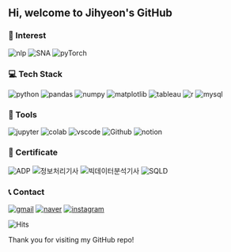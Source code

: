 ## Hi, welcome to Jihyeon's GitHub


### 🌊 Interest
![nlp](https://img.shields.io/badge/NLP\(Natural_Language_Processing\)-F3F3F3.svg?style=for-the-badge&logoColor=black) ![SNA](https://img.shields.io/badge/SNA\(semantic_network_analysis\)-F3F3F3.svg?style=for-the-badge&logoColor=black) ![pyTorch](https://img.shields.io/badge/PyTorch-F3F3F3.svg?style=for-the-badge&logo=PyTorch&logoColor=black)

### 💻 Tech Stack
![python](https://img.shields.io/badge/python-F3F3F3?style=for-the-badge&logo=python&logoColor=black) ![pandas](https://img.shields.io/badge/pandas-F3F3F3.svg?style=for-the-badge&logo=pandas&logoColor=black) ![numpy](https://img.shields.io/badge/numpy-F3F3F3.svg?style=for-the-badge&logo=numpy&logoColor=black) ![matplotlib](https://img.shields.io/badge/Matplotlib-F3F3F3.svg?style=for-the-badge&logo=Matplotlib&logoColor=black) ![tableau](https://img.shields.io/badge/tableau-F3F3F3.svg?style=for-the-badge&logo=tableau&logoColor=black) ![r](https://img.shields.io/badge/r-F3F3F3.svg?style=for-the-badge&logo=r&logoColor=black) ![mysql](https://img.shields.io/badge/mysql-F3F3F3.svg?style=for-the-badge&logo=mysql&logoColor=black)


### 🔨 Tools 
![jupyter](https://img.shields.io/badge/jupyter-F3F3F3.svg?style=for-the-badge&logo=jupyter&logoColor=black) ![colab](https://img.shields.io/badge/Colab-F3F3F3.svg?style=for-the-badge&logo=googlecolab&logoColor=black) ![vscode](https://img.shields.io/badge/VSCode-F3F3F3.svg?style=for-the-badge&logo=visual-studio-code&logoColor=black) ![Github](https://img.shields.io/badge/github-F3F3F3.svg?style=for-the-badge&logo=github&logoColor=black) ![notion](https://img.shields.io/badge/Notion-F3F3F3.svg?style=for-the-badge&logo=notion&logoColor=black)


### 📔 Certificate
![ADP](https://img.shields.io/badge/ADP\(데이터분석전문가\)-F3F3F3.svg?style=for-the-badge&logoColor=black) ![정보처리기사](https://img.shields.io/badge/정보처리기사-F3F3F3.svg?style=for-the-badge&logoColor=black) ![빅데이터분석기사](https://img.shields.io/badge/빅데이터분석기사-F3F3F3.svg?style=for-the-badge&logoColor=black) ![SQLD](https://img.shields.io/badge/SQLD-F3F3F3.svg?style=for-the-badge&logoColor=black)


### 📞 Contact 
[![gmail](https://img.shields.io/badge/gmail-F3F3F3?style=for-the-badge&logo=gmail&logoColor=black)](mailto:oteto0120@gmail.com) [![naver](https://img.shields.io/badge/naver-F3F3F3?style=for-the-badge&logo=naver&logoColor=black)](mailto:kjh8331267@naver.com) [![instagram](https://img.shields.io/badge/instagram-F3F3F3?style=for-the-badge&logo=instagram&logoColor=black)](https://www.instagram.com/jihyeon1267_?igsh=MXBwcTRla2N5ZTBjaQ==)


![Hits](https://hits.seeyoufarm.com/api/count/incr/badge.svg?url=https%3A%2F%2Fgithub.com%2Fkjh8331267&count_bg=%2379C83D&title_bg=%234B4B4B&icon=&icon_color=%23252525&title=hits&edge_flat=false)

Thank you for visiting my GitHub repo!

